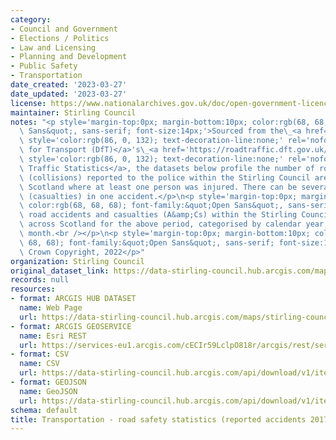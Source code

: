 ```yaml
---
category:
- Council and Government
- Elections / Politics
- Law and Licensing
- Planning and Development
- Public Safety
- Transportation
date_created: '2023-03-27'
date_updated: '2023-03-27'
license: https://www.nationalarchives.gov.uk/doc/open-government-licence/version/3/
maintainer: Stirling Council
notes: "<p style='margin-top:0px; margin-bottom:10px; color:rgb(68, 68, 68); font-family:&quot;Open\
  \ Sans&quot;, sans-serif; font-size:14px;'>Sourced from the\_<a href='https://www.gov.uk/government/organisations/department-for-transport'\
  \ style='color:rgb(86, 0, 132); text-decoration-line:none;' rel='nofollow ugc'>Department\
  \ for Transport (DfT)</a>'s\_<a href='https://roadtraffic.dft.gov.uk/#6/55.254/-6.053/basemap-regions-countpoints'\
  \ style='color:rgb(86, 0, 132); text-decoration-line:none;' rel='nofollow ugc'>Road\
  \ Traffic Statistics</a>, the datasets below profile the number of road accidents\
  \ (collisions) reported to the police within the Stirling Council area and across\
  \ Scotland where at least one person was injured. There can be several people injured\
  \ (casualties) in one accident.</p>\n<p style='margin-top:0px; margin-bottom:10px;\
  \ color:rgb(68, 68, 68); font-family:&quot;Open Sans&quot;, sans-serif; font-size:14px;'>Reported\
  \ road accidents and casualties (A&amp;Cs) within the Stirling Council area and\
  \ across Scotland for the above period, categorised by calendar year, severity and\
  \ month.<br /></p>\n<p style='margin-top:0px; margin-bottom:10px; color:rgb(68,\
  \ 68, 68); font-family:&quot;Open Sans&quot;, sans-serif; font-size:14px;'>\xA9\
  \ Crown Copyright, 2022</p>"
organization: Stirling Council
original_dataset_link: https://data-stirling-council.hub.arcgis.com/maps/stirling-council::transportation-road-safety-statistics-reported-accidents-2017-to-2021
records: null
resources:
- format: ARCGIS HUB DATASET
  name: Web Page
  url: https://data-stirling-council.hub.arcgis.com/maps/stirling-council::transportation-road-safety-statistics-reported-accidents-2017-to-2021
- format: ARCGIS GEOSERVICE
  name: Esri REST
  url: https://services-eu1.arcgis.com/cECIr59LclpO818r/arcgis/rest/services/transportation%20-%20road%20safety%20statistics%20(reported%20accidents%202017%20to%202021)/FeatureServer/0
- format: CSV
  name: CSV
  url: https://data-stirling-council.hub.arcgis.com/api/download/v1/items/b52a871331e94591872f5a00d69a79ad/csv?layers=0
- format: GEOJSON
  name: GeoJSON
  url: https://data-stirling-council.hub.arcgis.com/api/download/v1/items/b52a871331e94591872f5a00d69a79ad/geojson?layers=0
schema: default
title: Transportation - road safety statistics (reported accidents 2017 to 2021)
---
```

